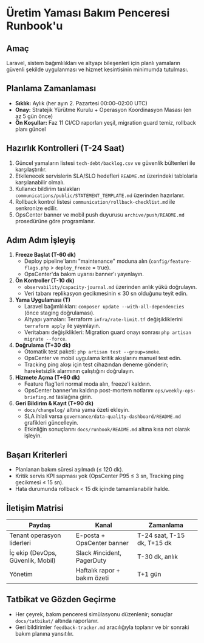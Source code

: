 # Üretim Yaması Bakım Penceresi Runbook'u

## Amaç
Laravel, sistem bağımlılıkları ve altyapı bileşenleri için planlı yamaların güvenli şekilde uygulanması ve hizmet kesintisinin minimumda tutulması.

## Planlama Zamanlaması
- **Sıklık:** Aylık (her ayın 2. Pazartesi 00:00–02:00 UTC)
- **Onay:** Stratejik Yürütme Kurulu + Operasyon Koordinasyon Masası (en az 5 gün önce)
- **Ön Koşullar:** Faz 11 CI/CD raporları yeşil, migration guard temiz, rollback planı güncel

## Hazırlık Kontrolleri (T-24 Saat)
1. Güncel yamaların listesi `tech-debt/backlog.csv` ve güvenlik bültenleri ile karşılaştırılır.
2. Etkilenecek servislerin SLA/SLO hedefleri `README.md` üzerindeki tablolarla karşılanabilir olmalı.
3. Kullanıcı bildirim taslakları `communications/public/STATEMENT_TEMPLATE.md` üzerinden hazırlanır.
4. Rollback kontrol listesi `communication/rollback-checklist.md` ile senkronize edilir.
5. OpsCenter banner ve mobil push duyurusu `archive/push/README.md` prosedürüne göre programlanır.

## Adım Adım İşleyiş
1. **Freeze Başlat (T-60 dk)**
   - Deploy pipeline'larını "maintenance" moduna alın (`config/feature-flags.php` > `deploy_freeze` = true).
   - OpsCenter'da bakım uyarısı banner'ı yayınlayın.
2. **Ön Kontroller (T-10 dk)**
   - `observability/capacity-journal.md` üzerinden anlık yükü doğrulayın.
   - Veri tabanı replikasyon gecikmesinin ≤ 30 sn olduğunu teyit edin.
3. **Yama Uygulaması (T)**
   - Laravel bağımlılıkları: `composer update --with-all-dependencies` (önce staging doğrulaması).
   - Altyapı yamaları: Terraform `infra/rate-limit.tf` değişikliklerini `terraform apply` ile yayınlayın.
   - Veritabanı değişiklikleri: Migration guard onayı sonrası `php artisan migrate --force`.
4. **Doğrulama (T+30 dk)**
   - Otomatik test paketi: `php artisan test --group=smoke`.
   - OpsCenter ve mobil uygulama kritik akışlarını manuel test edin.
   - Tracking ping akışı için test cihazından deneme gönderin; hareketsizlik alarmının çalıştığını doğrulayın.
5. **Hizmete Açma (T+60 dk)**
   - Feature flag'leri normal moda alın, freeze'i kaldırın.
   - OpsCenter banner'ını kaldırıp post-mortem notlarını `ops/weekly-ops-briefing.md` taslağına girin.
6. **Geri Bildirim & Kayıt (T+90 dk)**
   - `docs/changelog/` altına yama özeti ekleyin.
   - SLA ihlali varsa `governance/data-quality-dashboard/README.md` grafikleri güncelleyin.
   - Etkinliğin sonuçlarını `docs/runbook/README.md` altına kısa not olarak işleyin.

## Başarı Kriterleri
- Planlanan bakım süresi aşılmadı (≤ 120 dk).
- Kritik servis KPI sapması yok (OpsCenter P95 ≤ 3 sn, Tracking ping gecikmesi ≤ 15 sn).
- Hata durumunda rollback < 15 dk içinde tamamlanabilir halde.

## İletişim Matrisi
| Paydaş | Kanal | Zamanlama |
| --- | --- | --- |
| Tenant operasyon liderleri | E-posta + OpsCenter banner | T-24 saat, T-15 dk, T+15 dk |
| İç ekip (DevOps, Güvenlik, Mobil) | Slack #incident, PagerDuty | T-30 dk, anlık |
| Yönetim | Haftalık rapor + bakım özeti | T+1 gün |

## Tatbikat ve Gözden Geçirme
- Her çeyrek, bakım penceresi simülasyonu düzenlenir; sonuçlar `docs/tatbikat/` altında raporlanır.
- Geri bildirimler `feedback-tracker.md` aracılığıyla toplanır ve bir sonraki bakım planına yansıtılır.
